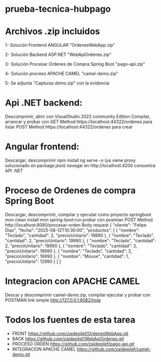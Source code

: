 # prueba-tecnica-hubpago

# Archivos .zip incluidos 

1- Solución Frontend ANGULAR "OrdenesWebApp.zip"

2- Solución Backend ASP.NET "WebApiOrdenes.zip"

3- Solución Procesar Ordenes de Compra Spring Boot "pago-api.zip"

4- Solución proceso APACHE CAMEL "camel-demo.zip"
  
5- Se adjunta "Capturas demo.zip" con la evidencia


# Api .NET backend:
Descomprimir, abrir con VisualStudio 2022 community Edition
Compilar, arrancar y probar con 
GET Method https://localhost:44322/ordenes para listar
POST Method https://localhost:44322/ordenes para crear 


# Angular frontend: 
Descargar, descomprimir 
npm install
ng serve -o (ya viene proxy solucionado en package.json) 
navegar en http://localhost:4200 
consumira API .NET


# Proceso de Ordenes de compra Spring Boot

Descargar, descomprimir, compilar y ejecutar como proyecto springboot 
mvn clean install
mvn spring-boot:run
probar con postman POST Method http://localhost:8080/procesar-orden
Body request 
{
  "cliente": "Felipe Diaz",
  "fecha": "2025-08-12T10:30:00",
  "productos": [
    { "nombre": "Teclado", "cantidad": 2, "precioUnitario": 19990 },
    { "nombre": "Teclado", "cantidad": 2, "precioUnitario": 19990 },
    { "nombre": "Teclado", "cantidad": 2, "precioUnitario": 19990 },
    { "nombre": "Teclado", "cantidad": 2, "precioUnitario": 19990 },
    { "nombre": "Teclado", "cantidad": 2, "precioUnitario": 19990 },
    { "nombre": "Mouse", "cantidad": 1, "precioUnitario": 12990 }
  ]
}


# Integracion con APACHE CAMEL

Descar y descomprimir camel-demo.zip, compilar ejecutar y probar con POSTMAN
link simple http://127.0.0.1:8082/hola


# Todos los fuentes de esta tarea 

 - FRONT  https://github.com/zaidepilef/OrdenesWebApp.git
 - BACK  https://github.com/zaidepilef/WebApiOrdenes.git
 - PROCESO ORDEN  https://github.com/zaidepilef/pago-api.git
 - INTEGRACION APACHE CAMEL  https://github.com/zaidepilef/camel-demo.git

















